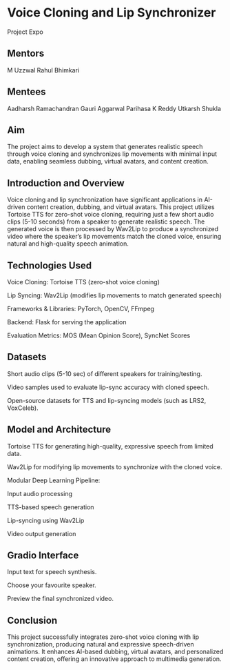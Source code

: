 # Voice Cloning and Lip Synchronizer
Project Expo

## Mentors
M Uzzwal
Rahul Bhimkari

## Mentees
Aadharsh Ramachandran
Gauri Aggarwal
Parihasa K Reddy
Utkarsh Shukla

## Aim
The project aims to develop a system that generates realistic speech through voice cloning and synchronizes lip movements with minimal input data, enabling seamless dubbing, virtual avatars, and content creation.

## Introduction and Overview
Voice cloning and lip synchronization have significant applications in AI-driven content creation, dubbing, and virtual avatars. This project utilizes Tortoise TTS for zero-shot voice cloning, requiring just a few short audio clips (5-10 seconds) from a speaker to generate realistic speech. The generated voice is then processed by Wav2Lip to produce a synchronized video where the speaker’s lip movements match the cloned voice, ensuring natural and high-quality speech animation.

## Technologies Used
Voice Cloning: Tortoise TTS (zero-shot voice cloning)

Lip Syncing: Wav2Lip (modifies lip movements to match generated speech)

Frameworks & Libraries: PyTorch, OpenCV, FFmpeg

Backend: Flask for serving the application

Evaluation Metrics: MOS (Mean Opinion Score), SyncNet Scores

## Datasets
Short audio clips (5-10 sec) of different speakers for training/testing.

Video samples used to evaluate lip-sync accuracy with cloned speech.

Open-source datasets for TTS and lip-syncing models (such as LRS2, VoxCeleb).

## Model and Architecture
Tortoise TTS for generating high-quality, expressive speech from limited data.

Wav2Lip for modifying lip movements to synchronize with the cloned voice.

Modular Deep Learning Pipeline:

Input audio processing

TTS-based speech generation

Lip-syncing using Wav2Lip

Video output generation

## Gradio Interface
Input text for speech synthesis.

Choose your favourite speaker.

Preview the final synchronized video.

## Conclusion
This project successfully integrates zero-shot voice cloning with lip synchronization, producing natural and expressive speech-driven animations. It enhances AI-based dubbing, virtual avatars, and personalized content creation, offering an innovative approach to multimedia generation.

